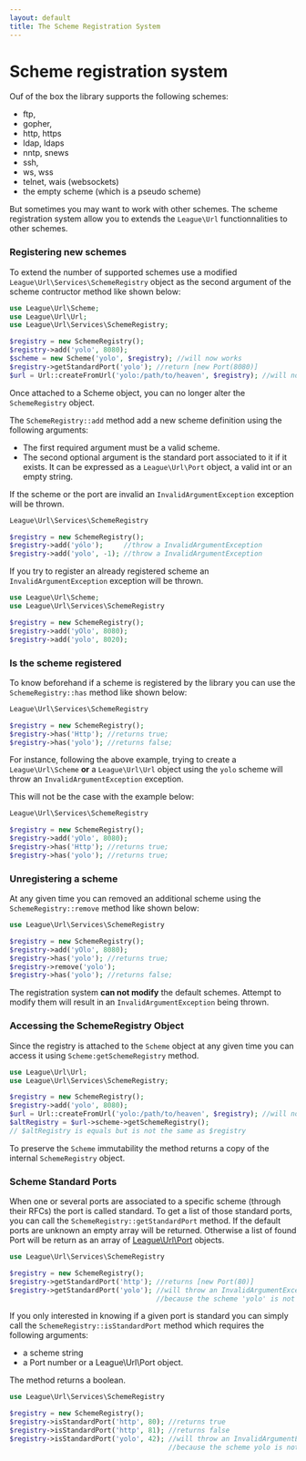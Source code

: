 ```yaml
---
layout: default
title: The Scheme Registration System
---
```


# Scheme registration system

Ouf of the box the library supports the following schemes:

- ftp,
- gopher,
- http, https
- ldap, ldaps
- nntp, snews
- ssh,
- ws, wss
- telnet, wais (websockets)
- the empty scheme (which is a pseudo scheme)

But sometimes you may want to work with other schemes. The scheme registration system allow you to extends the `League\Url` functionnalities to other schemes.

### Registering new schemes

To extend the number of supported schemes use a modified `League\Url\Services\SchemeRegistry` object as the second argument of the scheme contructor method like shown below:

~~~php
use League\Url\Scheme;
use League\Url\Url;
use League\Url\Services\SchemeRegistry;

$registry = new SchemeRegistry();
$registry->add('yolo', 8080);
$scheme = new Scheme('yolo', $registry); //will now works
$registry->getStandardPort('yolo'); //return [new Port(8080)]
$url = Url::createFromUrl('yolo:/path/to/heaven', $registry); //will now works
~~~

<p class="message-notice">Once attached to a Scheme object, you can no longer alter the <code>SchemeRegistry</code> object.</p>

The `SchemeRegistry::add` method add a new scheme definition using the following arguments:

- The first required argument must be a valid scheme.
- The second optional argument is the standard port associated to it if it exists. It can be expressed as a `League\Url\Port` object, a valid int or an empty string.

If the scheme or the port are invalid an `InvalidArgumentException` exception will be thrown.

~~~php
League\Url\Services\SchemeRegistry

$registry = new SchemeRegistry();
$registry->add('yólo');     //throw a InvalidArgumentException
$registry->add('yolo', -1); //throw a InvalidArgumentException
~~~

If you try to register an already registered scheme an `InvalidArgumentException` exception will be thrown.

~~~php
use League\Url\Scheme;
use League\Url\Services\SchemeRegistry

$registry = new SchemeRegistry();
$registry->add('yOlo', 8080);
$registry->add('yolo', 8020);
~~~

### Is the scheme registered

To know beforehand if a scheme is registered by the library you can use the `SchemeRegistry::has` method like shown below:

~~~php
League\Url\Services\SchemeRegistry

$registry = new SchemeRegistry();
$registry->has('Http'); //returns true;
$registry->has('yolo'); //returns false;
~~~

For instance, following the above example, trying to create a `League\Url\Scheme` **or** a `League\Url\Url` object using the `yolo` scheme will throw an `InvalidArgumentException` exception.

This will not be the case with the example below:

~~~php
League\Url\Services\SchemeRegistry

$registry = new SchemeRegistry();
$registry->add('yOlo', 8080);
$registry->has('Http'); //returns true;
$registry->has('yolo'); //returns true;
~~~

### Unregistering a scheme

At any given time you can removed an additional scheme using the `SchemeRegistry::remove` method like shown below:

~~~php
use League\Url\Services\SchemeRegistry

$registry = new SchemeRegistry();
$registry->add('yOlo', 8080);
$registry->has('yolo'); //returns true;
$registry->remove('yolo');
$registry->has('yolo'); //returns false;
~~~

<p class="message-warning">The registration system <strong>can not modify</strong> the default schemes. Attempt to modify them will result in an <code>InvalidArgumentException</code> being thrown.</p>

### Accessing the SchemeRegistry Object

Since the registry is attached to the `Scheme` object at any given time you can access it using `Scheme:getSchemeRegistry` method.

~~~php
use League\Url\Url;
use League\Url\Services\SchemeRegistry;

$registry = new SchemeRegistry();
$registry->add('yolo', 8080);
$url = Url::createFromUrl('yolo:/path/to/heaven', $registry); //will now works
$altRegistry = $url->scheme->getSchemeRegistry();
// $altRegistry is equals but is not the same as $registry
~~~
<p class="message-notice">To preserve the <code>Scheme</code> immutability the method returns a copy of the internal <code>SchemeRegistry</code> object.</p>

### Scheme Standard Ports

When one or several ports are associated to a specific scheme (through their RFCs) the port is called standard. To get a list of those standard ports, you can call the `SchemeRegistry::getStandardPort` method. If the default ports are unknown an empty array will be returned. Otherwise a list of found Port will be return as an array of [League\Url\Port](/4.0/components/port/) objects.

~~~php
use League\Url\Services\SchemeRegistry

$registry = new SchemeRegistry();
$registry->getStandardPort('http'); //returns [new Port(80)]
$registry->getStandardPort('yolo'); //will throw an InvalidArgumentException
                                    //because the scheme 'yolo' is not registered yet
~~~

If you only interested in knowing if a given port is standard you can simply call the `SchemeRegistry::isStandardPort` method which requires the following arguments:

- a scheme string
- a Port number or a League\Url\Port object.

The method returns a boolean.

~~~php
use League\Url\Services\SchemeRegistry

$registry = new SchemeRegistry();
$registry->isStandardPort('http', 80); //returns true
$registry->isStandardPort('http', 81); //returns false
$registry->isStandardPort('yolo', 42); //will throw an InvalidArgumentException
                                       //because the scheme yolo is not registered yet
~~~
